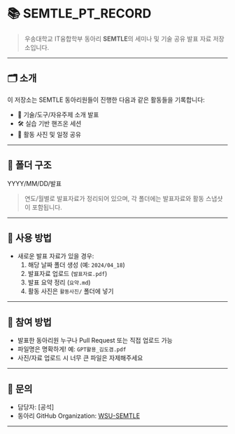 # 📚 SEMTLE_PT_RECORD

> 우송대학교 IT융합학부 동아리 **SEMTLE**의 세미나 및 기술 공유 발표 자료 저장소입니다.

---

## 🗂️ 소개

이 저장소는 SEMTLE 동아리원들이 진행한 다음과 같은 활동들을 기록합니다:

- 🧠 기술/도구/자유주제 소개 발표
- 🛠️ 실습 기반 핸즈온 세션
- 📸 활동 사진 및 일정 공유

---

## 📅 폴더 구조

YYYY/MM/DD/발표

> 연도/월별로 발표자료가 정리되어 있으며, 각 폴더에는 발표자료와 활동 스냅샷이 포함됩니다.

---

## 🧩 사용 방법

- 새로운 발표 자료가 있을 경우:
  1. 해당 날짜 폴더 생성 (예: `2024/04_18`)
  2. 발표자료 업로드 (`발표자료.pdf`)
  3. 발표 요약 정리 (`요약.md`)
  4. 활동 사진은 `활동사진/` 폴더에 넣기

---

## 🙋 참여 방법

- 발표한 동아리원 누구나 Pull Request 또는 직접 업로드 가능
- 파일명은 명확하게! 예: `GPT활용_김도겸.pdf`
- 사진/자료 업로드 시 너무 큰 파일은 자제해주세요

---

## 💬 문의

- 담당자: [공석]
- 동아리 GitHub Organization: [WSU-SEMTLE](https://github.com/WSU-SEMTLE)

---
